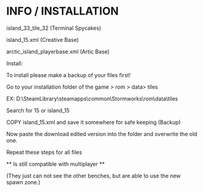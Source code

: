 # INFO / INSTALLATION

island_33_tile_32 (Terminal Spycakes)

island_15.xml (Creative Base)

arctic_island_playerbase.xml (Artic Base)

Install:

To install please make a backup of your files first!

Go to your installation folder of the game > rom > data> tiles 

EX: D:\SteamLibrary\steamapps\common\Stormworks\rom\data\tiles

Search for 15 or island_15

COPY island_15.xml and save it somewhere for safe keeping (Backup)

Now paste the download edited version into the folder and overwrite the old one.

Repeat these steps for all files

** Is still compatible with multiplayer ** 

(They just can not see the other benches, but are able to use the new spawn zone.)

